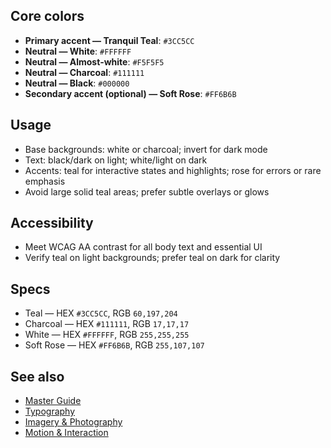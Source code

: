 <!--══════════════════════════════════════════════════
  ╔══════════════════════════════════════════════════════╗
  ║  ░  COLOR PALETTE  ░░░░░░░░░░░░░░░░░░░░░░░░░░░░░░░  ║
  ║                                                      ║
  ║  A minimal, high‑contrast palette for calm, modern   ║
  ║  interfaces with selective, meaningful accents.      ║
  ║                                                      ║
  ║                                                      ║
  ║                                                      ║
  ║                                                      ║
  ╚══════════════════════════════════════════════════════╝
    • WHAT ▸ Core colors, roles, and accessibility rules
    • WHY  ▸ Preserve clarity and focus across themes
    • HOW  ▸ Use accents sparingly with strong contrast
-->

## Core colors

- **Primary accent — Tranquil Teal**: `#3CC5CC`
- **Neutral — White**: `#FFFFFF`
- **Neutral — Almost‑white**: `#F5F5F5`
- **Neutral — Charcoal**: `#111111`
- **Neutral — Black**: `#000000`
- **Secondary accent (optional) — Soft Rose**: `#FF6B6B`

## Usage

- Base backgrounds: white or charcoal; invert for dark mode
- Text: black/dark on light; white/light on dark
- Accents: teal for interactive states and highlights; rose for errors or
  rare emphasis
- Avoid large solid teal areas; prefer subtle overlays or glows

## Accessibility

- Meet WCAG AA contrast for all body text and essential UI
- Verify teal on light backgrounds; prefer teal on dark for clarity

## Specs

- Teal — HEX `#3CC5CC`, RGB `60,197,204`
- Charcoal — HEX `#111111`, RGB `17,17,17`
- White — HEX `#FFFFFF`, RGB `255,255,255`
- Soft Rose — HEX `#FF6B6B`, RGB `255,107,107`

## See also

- [Master Guide](../guide/brand-style-guide.md)
- [Typography](./typography.md)
- [Imagery & Photography](./imagery.md)
- [Motion & Interaction](./motion.md)


